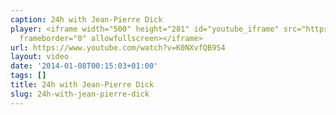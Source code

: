 ```yaml
---
caption: 24h with Jean-Pierre Dick
player: <iframe width="500" height="281" id="youtube_iframe" src="https://www.youtube.com/embed/K0NXvfQB9S4?feature=oembed&amp;enablejsapi=1&amp;origin=https://safe.txmblr.com&amp;wmode=opaque"
  frameborder="0" allowfullscreen></iframe>
url: https://www.youtube.com/watch?v=K0NXvfQB9S4
layout: video
date: '2014-01-08T00:15:03+01:00'
tags: []
title: 24h with Jean-Pierre Dick
slug: 24h-with-jean-pierre-dick
---
```

